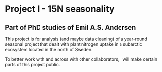 
<!-- README.md is generated from README.Rmd. Please edit that file -->

# Project I - 15N seasonality

## Part of PhD studies of Emil A.S. Andersen

<!-- badges: start -->
<!-- badges: end -->

This project is for analysis (and maybe data cleaning) of a year-round
seasonal project that dealt with plant nitrogen uptake in a subarctic
ecosystem located in the north of Sweden.

To better work with and across with other collaborators, I will make
certain parts of this project public.

